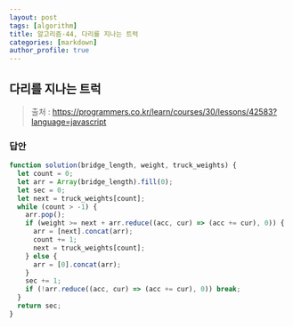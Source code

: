 ```yaml
---
layout: post
tags: [algorithm]
title: 알고리즘-44, 다리를 지나는 트럭
categories: [markdown]
author_profile: true
---
```


## 다리를 지나는 트럭

> 출처 : <https://programmers.co.kr/learn/courses/30/lessons/42583?language=javascript>

### 답안

```javascript
function solution(bridge_length, weight, truck_weights) {
  let count = 0;
  let arr = Array(bridge_length).fill(0);
  let sec = 0;
  let next = truck_weights[count];
  while (count > -1) {
    arr.pop();
    if (weight >= next + arr.reduce((acc, cur) => (acc += cur), 0)) {
      arr = [next].concat(arr);
      count += 1;
      next = truck_weights[count];
    } else {
      arr = [0].concat(arr);
    }
    sec += 1;
    if (!arr.reduce((acc, cur) => (acc += cur), 0)) break;
  }
  return sec;
}
```
